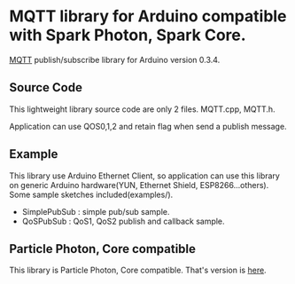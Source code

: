 # MQTT library for Arduino compatible with Spark Photon, Spark Core.
<a href="http://mqtt.org/" target=_blank>MQTT</a> publish/subscribe library for Arduino version 0.3.4.

## Source Code
This lightweight library source code are only 2 files. MQTT.cpp, MQTT.h.

Application can use QOS0,1,2 and retain flag when send a publish message.

## Example
This library use Arduino Ethernet Client, so application can use this library on generic Arduino hardware(YUN, Ethernet Shield, ESP8266...others). Some sample sketches included(examples/).
 - SimplePubSub	: simple pub/sub sample. 
 - QoSPubSub : QoS1, QoS2 publish and callback sample.

## Particle Photon, Core compatible
This library is Particle Photon, Core compatible. That's version is <a href="https://github.com/hirotakaster/MQTT">here</a>.
